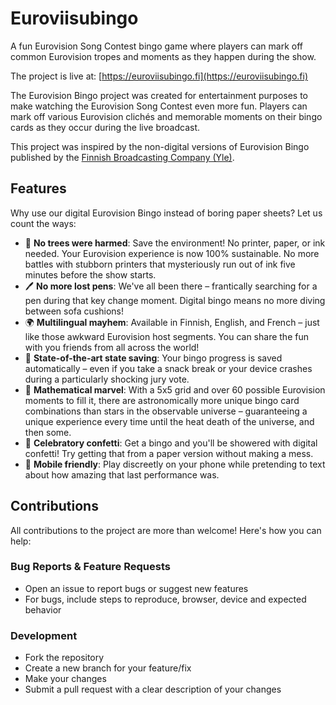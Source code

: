 # Euroviisubingo

A fun Eurovision Song Contest bingo game where players can mark off common Eurovision tropes and moments as they happen during the show.

The project is live at: [https://euroviisubingo.fi](https://euroviisubingo.fi)

The Eurovision Bingo project was created for entertainment purposes to make watching the Eurovision Song Contest even more fun. Players can mark off various Eurovision clichés and memorable moments on their bingo cards as they occur during the live broadcast.

This project was inspired by the non-digital versions of Eurovision Bingo published by the [Finnish Broadcasting Company (Yle)](https://yle.fi/a/74-20156509).

## Features

Why use our digital Eurovision Bingo instead of boring paper sheets? Let us count the ways:

- 🌳 **No trees were harmed**: Save the environment! No printer, paper, or ink needed. Your Eurovision experience is now 100% sustainable. No more battles with stubborn printers that mysteriously run out of ink five minutes before the show starts.
- 🖊️ **No more lost pens**: We've all been there – frantically searching for a pen during that key change moment. Digital bingo means no more diving between sofa cushions!
- 🌍 **Multilingual mayhem**: Available in Finnish, English, and French – just like those awkward Eurovision host segments. You can share the fun with you friends from all across the world!
- 💾 **State-of-the-art state saving**: Your bingo progress is saved automatically – even if you take a snack break or your device crashes during a particularly shocking jury vote.
- 🧮 **Mathematical marvel**: With a 5x5 grid and over 60 possible Eurovision moments to fill it, there are astronomically more unique bingo card combinations than stars in the observable universe – guaranteeing a unique experience every time until the heat death of the universe, and then some.
- 🎊 **Celebratory confetti**: Get a bingo and you'll be showered with digital confetti! Try getting that from a paper version without making a mess.
- 📱 **Mobile friendly**: Play discreetly on your phone while pretending to text about how amazing that last performance was.

## Contributions

All contributions to the project are more than welcome! Here's how you can help:

### Bug Reports & Feature Requests

- Open an issue to report bugs or suggest new features
- For bugs, include steps to reproduce, browser, device and expected behavior

### Development

- Fork the repository
- Create a new branch for your feature/fix
- Make your changes
- Submit a pull request with a clear description of your changes